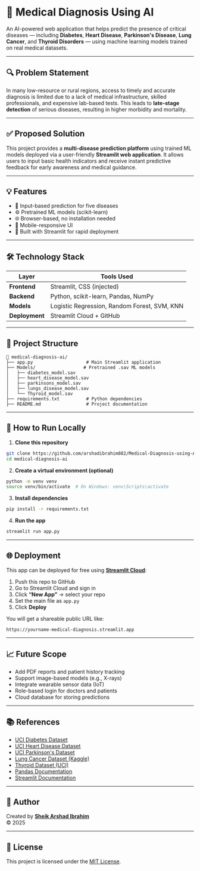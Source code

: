 
# 🧠 Medical Diagnosis Using AI

An AI-powered web application that helps predict the presence of critical diseases — including **Diabetes**, **Heart Disease**, **Parkinson's Disease**, **Lung Cancer**, and **Thyroid Disorders** — using machine learning models trained on real medical datasets.

---

## 🔍 Problem Statement

In many low-resource or rural regions, access to timely and accurate diagnosis is limited due to a lack of medical infrastructure, skilled professionals, and expensive lab-based tests. This leads to **late-stage detection** of serious diseases, resulting in higher morbidity and mortality.

---

## ✅ Proposed Solution

This project provides a **multi-disease prediction platform** using trained ML models deployed via a user-friendly **Streamlit web application**. It allows users to input basic health indicators and receive instant predictive feedback for early awareness and medical guidance.

---

## 💡 Features

- 🔢 Input-based prediction for five diseases
- ⚙️ Pretrained ML models (scikit-learn)
- 🌐 Browser-based, no installation needed
- 📱 Mobile-responsive UI
- 🧬 Built with Streamlit for rapid deployment

---

## 🛠️ Technology Stack

| Layer       | Tools Used                                   |
|-------------|----------------------------------------------|
| **Frontend**| Streamlit, CSS (injected)                    |
| **Backend** | Python, scikit-learn, Pandas, NumPy          |
| **Models**  | Logistic Regression, Random Forest, SVM, KNN |
| **Deployment** | Streamlit Cloud + GitHub                   |

---

## 📂 Project Structure

```
📁 medical-diagnosis-ai/
├── app.py                    # Main Streamlit application
├── Models/                  # Pretrained .sav ML models
│   ├── diabetes_model.sav
│   ├── heart_disease_model.sav
│   ├── parkinsons_model.sav
│   ├── lungs_disease_model.sav
│   └── Thyroid_model.sav
├── requirements.txt          # Python dependencies
├── README.md                 # Project documentation
```

---

## 🚀 How to Run Locally

1. **Clone this repository**
```bash
git clone https://github.com/arshadibrahim882/Medical-Diagnosis-using-AI
cd medical-diagnosis-ai
```

2. **Create a virtual environment (optional)**
```bash
python -m venv venv
source venv/bin/activate  # On Windows: venv\Scripts\activate
```

3. **Install dependencies**
```bash
pip install -r requirements.txt
```

4. **Run the app**
```bash
streamlit run app.py
```

---

## 🌐 Deployment

This app can be deployed for free using **[Streamlit Cloud](https://streamlit.io/cloud)**:

1. Push this repo to GitHub
2. Go to Streamlit Cloud and sign in
3. Click **“New App”** → select your repo
4. Set the main file as `app.py`
5. Click **Deploy**

You will get a shareable public URL like:
```
https://yourname-medical-diagnosis.streamlit.app
```

---

## 📈 Future Scope

- Add PDF reports and patient history tracking
- Support image-based models (e.g., X-rays)
- Integrate wearable sensor data (IoT)
- Role-based login for doctors and patients
- Cloud database for storing predictions

---

## 📚 References

- [UCI Diabetes Dataset](https://archive.ics.uci.edu/ml/datasets/pima+indians+diabetes)
- [UCI Heart Disease Dataset](https://archive.ics.uci.edu/ml/datasets/heart+Disease)
- [UCI Parkinson's Dataset](https://archive.ics.uci.edu/ml/datasets/parkinsons)
- [Lung Cancer Dataset (Kaggle)](https://www.kaggle.com/datasets/nancyalaswad90/lung-cancer-dataset)
- [Thyroid Dataset (UCI)](https://archive.ics.uci.edu/ml/datasets/thyroid+disease)
- [Pandas Documentation](https://pandas.pydata.org/docs/)
- [Streamlit Documentation](https://docs.streamlit.io/)

---

## 👤 Author

Created by [**Sheik Arshad Ibrahim**](https://github.com/arshadibrahim882)  
© 2025

---

## 📝 License

This project is licensed under the [MIT License](LICENSE).